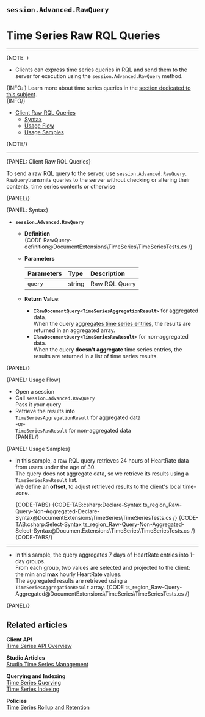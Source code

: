 ﻿## `session.Advanced.RawQuery`
# Time Series Raw RQL Queries
---

{NOTE: }

* Clients can express time series queries in RQL and send them to the server 
  for execution using the `session.Advanced.RawQuery` method.  
  

{INFO: }
Learn more about time series queries in the [section dedicated to this subject](../../../../../document-extensions/timeseries/querying/queries-overview).  
{INFO/}

    
* [Client Raw RQL Queries](../../../../../document-extensions/timeseries/client-api/session-methods/query-time-series/raw-rql-queries#client-raw-rql-queries)  
   * [Syntax](../../../../../document-extensions/timeseries/client-api/session-methods/query-time-series/raw-rql-queries#syntax)  
   * [Usage Flow](../../../../../document-extensions/timeseries/client-api/session-methods/query-time-series/raw-rql-queries#usage-flow)  
   * [Usage Samples](../../../../../document-extensions/timeseries/client-api/session-methods/query-time-series/raw-rql-queries#usage-samples)  

{NOTE/}

---

{PANEL: Client Raw RQL Queries}

To send a raw RQL query to the server, use `session.Advanced.RawQuery`.  
`RawQuery`transmits queries to the server without checking or altering 
their contents, time series contents or otherwise  

{PANEL/}

{PANEL: Syntax}

* **`session.Advanced.RawQuery`**  
   * **Definition**  
      {CODE RawQuery-definition@DocumentExtensions\TimeSeries\TimeSeriesTests.cs /}

   * **Parameters**  

        | Parameters | Type | Description |
        |:-------------|:-------------|:-------------|
        | `query` | string | Raw RQL Query |

   * **Return Value**:  
      * **`IRawDocumentQuery<TimeSeriesAggregationResult>`**  for aggregated data.  
        When the query 
        [aggregates time series entries](../../../../../document-extensions/timeseries/querying/aggregation-and-projection), 
        the results are returned in an aggregated array.  
      * **`IRawDocumentQuery<TimeSeriesRawResult>`** for non-aggregated data.  
        When the query **doesn't aggregate** time series entries, 
        the results are returned in a list of time series results.  

{PANEL/}

{PANEL: Usage Flow}

* Open a session  
* Call `session.Advanced.RawQuery`  
  Pass it your query  
* Retrieve the results into  
   `TimeSeriesAggregationResult` for aggregated data  
    -or-  
   `TimeSeriesRawResult` for non-aggregated data  
{PANEL/}

{PANEL: Usage Samples}

* In this sample, a raw RQL query retrieves 24 hours of HeartRate data from users under the age of 30.  
  The query does not aggregate data, so we retrieve its results using a `TimeSeriesRawResult` list.  
  We define an **offset**, to adjust retrieved results to the client's local time-zone.  

    {CODE-TABS}
    {CODE-TAB:csharp:Declare-Syntax ts_region_Raw-Query-Non-Aggregated-Declare-Syntax@DocumentExtensions\TimeSeries\TimeSeriesTests.cs /}
    {CODE-TAB:csharp:Select-Syntax ts_region_Raw-Query-Non-Aggregated-Select-Syntax@DocumentExtensions\TimeSeries\TimeSeriesTests.cs /}
    {CODE-TABS/}

---

* In this sample, the query aggregates 7 days of HeartRate entries into 1-day groups.  
  From each group, two values are selected and projected to the client: the **min** 
  and **max** hourly HeartRate values.  
  The aggregated results are retrieved using a `TimeSeriesAggregationResult` array.
    {CODE ts_region_Raw-Query-Aggregated@DocumentExtensions\TimeSeries\TimeSeriesTests.cs /}

{PANEL/}


## Related articles

**Client API**  
[Time Series API Overview](../../../../../document-extensions/timeseries/client-api/api-overview)  

**Studio Articles**  
[Studio Time Series Management](../../../../../studio/database/document-extensions/time-series)  

**Querying and Indexing**  
[Time Series Querying](../../../../../document-extensions/timeseries/querying/queries-overview-and-syntax)  
[Time Series Indexing](../../../../../document-extensions/timeseries/indexing)  

**Policies**  
[Time Series Rollup and Retention](../../../../../document-extensions/timeseries/rollup-and-retention)  

